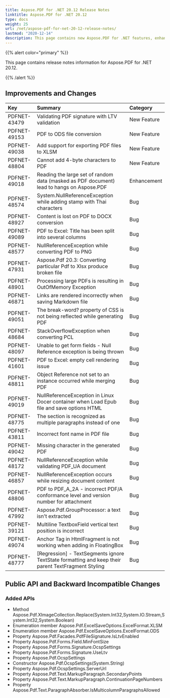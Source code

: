 ```yaml
---
title: Aspose.PDF for .NET 20.12 Release Notes
linktitle: Aspose.PDF for .NET 20.12
type: docs
weight: 25
url: /net/aspose-pdf-for-net-20-12-release-notes/
lastmod: "2020-12-14"
description: This page contains new Aspose.PDF for .NET features, enhancement, and bug fixes in 2020, version 20.12. 
---
```


{{% alert color="primary" %}}

This page contains release notes information for Aspose.PDF for .NET 20.12.

{{% /alert %}}

## Improvements and Changes

|**Key**|**Summary**|**Category**|
| :- | :- | :- |
|PDFNET-43479|Validating PDF signature with LTV validation|New Feature|
|PDFNET-49153|PDF to ODS file conversion|New Feature|
|PDFNET-49038|Add support for exporting PDF files to XLSM|New Feature|
|PDFNET-48804|Cannot add 4-byte characters to PDF|New Feature|
|PDFNET-49018|Reading the large set of random data (masked as PDF document) lead to hangs on Aspose.PDF|Enhancement|
|PDFNET-48574|System.NullReferenceException while adding stamp with Thai characters|Bug|
|PDFNET-48927|Content is lost on PDF to DOCX conversion|Bug|
|PDFNET-49089|PDF to Excel: Title has been split into several columns|Bug|
|PDFNET-48577|NullReferenceException while converting PDF to PNG|Bug|
|PDFNET-47931|Aspose.Pdf 20.3: Converting particular Pdf to Xlsx produce broken file|Bug|
|PDFNET-48901|Processing large PDFs is resulting in OutOfMemory Exception|Bug|
|PDFNET-46871|Links are rendered incorrectly when saving Markdown file|Bug|
|PDFNET-49051|The break-word? property of CSS is not being reflected while generating PDF|Bug|
|PDFNET-48684|StackOverflowException when converting PCL|Bug|
|PDFNET-48097|Unable to get form fields - Null Reference exception is being thrown|Bug|
|PDFNET-41601|PDF to Excel: empty cell rendering issue|Bug|
|PDFNET-48811|Object Reference not set to an instance occurred while merging PDF|Bug|
|PDFNET-49019|NullReferenceException in Linux Docer container when Load Epub file and save options HTML|Bug|
|PDFNET-48775|The section is recognized as multiple paragraphs instead of one|Bug|
|PDFNET-43811|Incorrect font name in PDF file|Bug|
|PDFNET-49042|Missing character in the generated PDF|Bug|
|PDFNET-48172|NullReferenceException while validating PDF_UA document|Bug|
|PDFNET-46857|NullReferenceException occurs while resizing document content|Bug|
|PDFNET-48806|PDF to PDF_A_2A - incorrect PDF/A conformance level and version number for attachment|Bug|
|PDFNET-47992|Aspose.Pdf.GroupProcessor: a text isn't extracted|Bug|
|PDFNET-39121|Multiline TextboxField vertical text position is incorrect|Bug|
|PDFNET-49074|Anchor Tag in HtmlFragment is not working when adding in FloatingBox|Bug|
|PDFNET-48777|[Regression] - TextSegments ignore TextState formatting and keep their parent TextFragment Styling|Bug|

## Public API and Backward Incompatible Changes 

### Added APIs 

* Method Aspose.Pdf.XImageCollection.Replace(System.Int32,System.IO.Stream,System.Int32,System.Boolean)
* Enumeration member Aspose.Pdf.ExcelSaveOptions.ExcelFormat.XLSM
* Enumeration member Aspose.Pdf.ExcelSaveOptions.ExcelFormat.ODS
* Property Aspose.Pdf.Facades.PdfFileSignature.IsLtvEnabled
* Property Aspose.Pdf.Forms.Field.MinFontSize
* Property Aspose.Pdf.Forms.Signature.OcspSettings
* Property Aspose.Pdf.Forms.Signature.UseLtv
* Property Aspose.Pdf.OcspSettings
* Constructor Aspose.Pdf.OcspSettings(System.String)
* Property Aspose.Pdf.OcspSettings.ServerUrl
* Property Aspose.Pdf.Text.MarkupParagraph.SecondaryPoints
* Property Aspose.Pdf.Text.MarkupParagraph.ContinuationPageNumbers
* Property Aspose.Pdf.Text.ParagraphAbsorber.IsMulticolumnParagraphsAllowed
